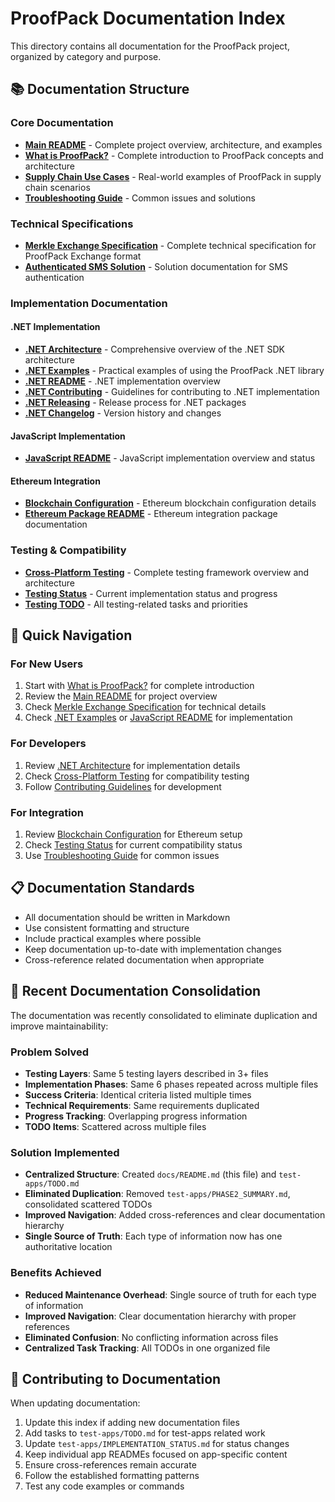 # ProofPack Documentation Index

This directory contains all documentation for the ProofPack project, organized by category and purpose.

## 📚 Documentation Structure

### Core Documentation
- **[Main README](../README.md)** - Complete project overview, architecture, and examples
- **[What is ProofPack?](what-is-proofpack.md)** - Complete introduction to ProofPack concepts and architecture
- **[Supply Chain Use Cases](supply-chain-use-cases.md)** - Real-world examples of ProofPack in supply chain scenarios
- **[Troubleshooting Guide](../TROUBLESHOOTING.md)** - Common issues and solutions

### Technical Specifications
- **[Merkle Exchange Specification](merkle-exchange-spec.md)** - Complete technical specification for ProofPack Exchange format
- **[Authenticated SMS Solution](authenticated-sms-solution.md)** - Solution documentation for SMS authentication

### Implementation Documentation

#### .NET Implementation
- **[.NET Architecture](../dotnet/ARCHITECTURE.md)** - Comprehensive overview of the .NET SDK architecture
- **[.NET Examples](../dotnet/EXAMPLES.md)** - Practical examples of using the ProofPack .NET library
- **[.NET README](../dotnet/README.md)** - .NET implementation overview
- **[.NET Contributing](../dotnet/CONTRIBUTING.md)** - Guidelines for contributing to .NET implementation
- **[.NET Releasing](../dotnet/RELEASING.md)** - Release process for .NET packages
- **[.NET Changelog](../dotnet/CHANGELOG.md)** - Version history and changes

#### JavaScript Implementation
- **[JavaScript README](../javascript/README.md)** - JavaScript implementation overview and status

#### Ethereum Integration
- **[Blockchain Configuration](../dotnet/src/Zipwire.ProofPack.Ethereum/BLOCKCHAIN_CONFIGURATION.md)** - Ethereum blockchain configuration details
- **[Ethereum Package README](../dotnet/src/Zipwire.ProofPack.Ethereum/README.md)** - Ethereum integration package documentation

### Testing & Compatibility
- **[Cross-Platform Testing](../test-apps/README.md)** - Complete testing framework overview and architecture
- **[Testing Status](../test-apps/IMPLEMENTATION_STATUS.md)** - Current implementation status and progress
- **[Testing TODO](../test-apps/TODO.md)** - All testing-related tasks and priorities

## 🎯 Quick Navigation

### For New Users
1. Start with [What is ProofPack?](what-is-proofpack.md) for complete introduction
2. Review the [Main README](../README.md) for project overview
3. Check [Merkle Exchange Specification](merkle-exchange-spec.md) for technical details
4. Check [.NET Examples](../dotnet/EXAMPLES.md) or [JavaScript README](../javascript/README.md) for implementation

### For Developers
1. Review [.NET Architecture](../dotnet/ARCHITECTURE.md) for implementation details
2. Check [Cross-Platform Testing](../test-apps/README.md) for compatibility testing
3. Follow [Contributing Guidelines](../dotnet/CONTRIBUTING.md) for development

### For Integration
1. Review [Blockchain Configuration](../dotnet/src/Zipwire.ProofPack.Ethereum/BLOCKCHAIN_CONFIGURATION.md) for Ethereum setup
2. Check [Testing Status](../test-apps/IMPLEMENTATION_STATUS.md) for current compatibility status
3. Use [Troubleshooting Guide](../TROUBLESHOOTING.md) for common issues

## 📋 Documentation Standards

- All documentation should be written in Markdown
- Use consistent formatting and structure
- Include practical examples where possible
- Keep documentation up-to-date with implementation changes
- Cross-reference related documentation when appropriate

## 🔄 Recent Documentation Consolidation

The documentation was recently consolidated to eliminate duplication and improve maintainability:

### Problem Solved
- **Testing Layers**: Same 5 testing layers described in 3+ files
- **Implementation Phases**: Same 6 phases repeated across multiple files
- **Success Criteria**: Identical criteria listed multiple times
- **Technical Requirements**: Same requirements duplicated
- **Progress Tracking**: Overlapping progress information
- **TODO Items**: Scattered across multiple files

### Solution Implemented
- **Centralized Structure**: Created `docs/README.md` (this file) and `test-apps/TODO.md`
- **Eliminated Duplication**: Removed `test-apps/PHASE2_SUMMARY.md`, consolidated scattered TODOs
- **Improved Navigation**: Added cross-references and clear documentation hierarchy
- **Single Source of Truth**: Each type of information now has one authoritative location

### Benefits Achieved
- **Reduced Maintenance Overhead**: Single source of truth for each type of information
- **Improved Navigation**: Clear documentation hierarchy with proper references
- **Eliminated Confusion**: No conflicting information across files
- **Centralized Task Tracking**: All TODOs in one organized file

## 🤝 Contributing to Documentation

When updating documentation:
1. Update this index if adding new documentation files
2. Add tasks to `test-apps/TODO.md` for test-apps related work
3. Update `test-apps/IMPLEMENTATION_STATUS.md` for status changes
4. Keep individual app READMEs focused on app-specific content
5. Ensure cross-references remain accurate
6. Follow the established formatting patterns
7. Test any code examples or commands 